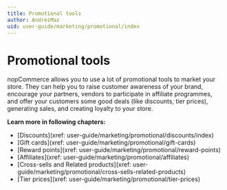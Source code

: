 ```yaml
---
title: Promotional tools
author: AndreiMaz
uid: user-guide/marketing/promotional/index
---
```

# Promotional tools

nopCommerce allows you to use a lot of promotional tools to market your store. They can help you to raise customer awareness of your brand, encourage your partners, vendors to participate in affiliate programmes, and offer your customers some good deals (like discounts, tier prices), generating sales, and creating loyalty to your store.

**Learn more in following chapters:**

- [Discounts](xref: user-guide/marketing/promotional/discounts/index)
- [Gift cards](xref: user-guide/marketing/promotional/gift-cards)
- [Reward points](xref: user-guide/marketing/promotional/reward-points)
- [Affiliates](xref: user-guide/marketing/promotional/affiliates)
- [Cross-sells and Related products](xref: user-guide/marketing/promotional/cross-sells-related-products)
- [Tier prices](xref: user-guide/marketing/promotional/tier-prices)
